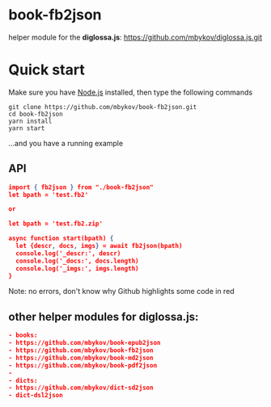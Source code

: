 # book-fb2json

helper module for the **diglossa.js**: https://github.com/mbykov/diglossa.js.git

# Quick start

Make sure you have [Node.js](https://nodejs.org) installed, then type the following commands
```
git clone https://github.com/mbykov/book-fb2json.git
cd book-fb2json
yarn install
yarn start
```
...and you have a running example

## API

```json
import { fb2json } from "./book-fb2json"
let bpath = 'test.fb2'

or

let bpath = 'test.fb2.zip'

async function start(bpath) {
  let {descr, docs, imgs} = await fb2json(bpath)
  console.log('_descr:', descr)
  console.log('_docs:', docs.length)
  console.log('_imgs:', imgs.length)
}
```
Note: no errors, don't know why Github highlights some code in red

## other helper modules for **diglossa.js**:

```json
- books:
- https://github.com/mbykov/book-epub2json
- https://github.com/mbykov/book-fb2json
- https://github.com/mbykov/book-md2json
- https://github.com/mbykov/book-pdf2json
-
- dicts:
- https://github.com/mbykov/dict-sd2json
- dict-dsl2json
```
